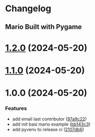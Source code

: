 # Changelog

## Mario Built with Pygame

# [1.2.0](https://github.com/software-development-v/mario-pygame/compare/v1.1.0...v1.2.0) (2024-05-20)

# [1.1.0](https://github.com/software-development-v/mario-pygame/compare/v1.0.0...v1.1.0) (2024-05-20)

# 1.0.0 (2024-05-20)

### Features

- add email last contributor
  ([97a9c22](https://github.com/software-development-v/mario-pygame/commit/97a9c22417a73eb8fa9915cd02e73d026775a398))
- add init basi mario example
  ([bb143c3](https://github.com/software-development-v/mario-pygame/commit/bb143c323d51487176fdf4b12029e66c872b1411))
- add pyvenv to release ci
  ([2107db6](https://github.com/software-development-v/mario-pygame/commit/2107db6df64b0a9d90ea71e939d056be5d234481))
